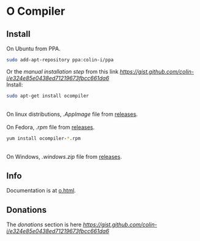 # O Compiler

## Install
On Ubuntu from PPA.
```sh
sudo add-apt-repository ppa:colin-i/ppa
```
Or the *manual installation step* from this link *https://gist.github.com/colin-i/e324e85e0438ed71219673fbcc661da6* \
Install:
```sh
sudo apt-get install ocompiler
```
\
On linux distributions, <i>.AppImage</i> file from [releases](https://github.com/colin-i/o/releases).\
\
On Fedora, <i>.rpm</i> file from [releases](https://github.com/colin-i/o/releases).
```sh
yum install ocompiler-*.rpm
```
\
On Windows, <i>.windows.zip</i> file from [releases](https://github.com/colin-i/o/releases).

## Info
Documentation is at [o.html](https://htmlpreview.github.io/?https://github.com/colin-i/o/blob/master/o.html).

## Donations
The *donations* section is here
*https://gist.github.com/colin-i/e324e85e0438ed71219673fbcc661da6*
